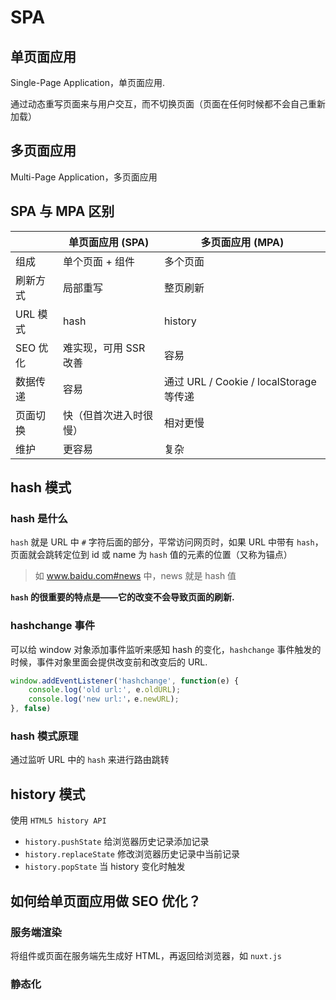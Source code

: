 # SPA

## 单页面应用

Single-Page Application，单页面应用.

通过动态重写页面来与用户交互，而不切换页面（页面在任何时候都不会自己重新加载）

## 多页面应用

Multi-Page Application，多页面应用

## SPA 与 MPA 区别

|          | 单页面应用 (SPA)       | 多页面应用 (MPA)                        |
| -------- | ---------------------- | --------------------------------------- |
| 组成     | 单个页面 + 组件        | 多个页面                                |
| 刷新方式 | 局部重写               | 整页刷新                                |
| URL 模式 | hash                   | history                                 |
| SEO 优化 | 难实现，可用 SSR 改善  | 容易                                    |
| 数据传递 | 容易                   | 通过 URL / Cookie / localStorage 等传递 |
| 页面切换 | 快（但首次进入时很慢） | 相对更慢                                |
| 维护     | 更容易                 | 复杂                                    |

## hash 模式

### hash 是什么

`hash` 就是 URL 中 `#` 字符后面的部分，平常访问网页时，如果 URL 中带有 `hash`，页面就会跳转定位到 id 或 name 为 `hash` 值的元素的位置（又称为锚点）

> 如 www.baidu.com#news 中，news 就是 hash 值

**`hash` 的很重要的特点是——它的改变不会导致页面的刷新.**

### hashchange 事件

可以给 window 对象添加事件监听来感知 hash 的变化，`hashchange` 事件触发的时候，事件对象里面会提供改变前和改变后的 URL.

```javascript
window.addEventListener('hashchange', function(e) {
    console.log('old url:', e.oldURL);
    console.log('new url:'，e.newURL);
}, false)
```

### hash 模式原理

通过监听 URL 中的 `hash` 来进行路由跳转

## history 模式

使用 `HTML5 history API`

+ `history.pushState` 给浏览器历史记录添加记录
+ `history.replaceState` 修改浏览器历史记录中当前记录
+ `history.popState` 当 history 变化时触发

## 如何给单页面应用做 SEO 优化？

### 服务端渲染

将组件或页面在服务端先生成好 HTML，再返回给浏览器，如 `nuxt.js`

### 静态化